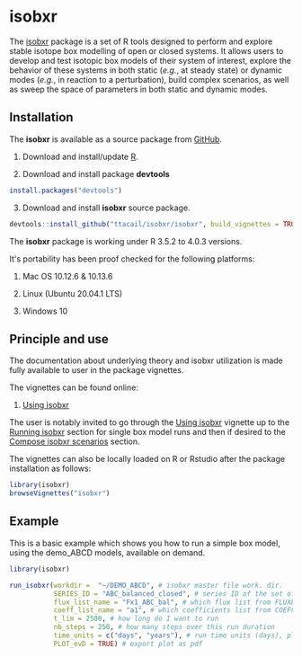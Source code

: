 # isobxr

<!-- badges: start -->
<!-- badges: end -->

The [isobxr](https://ttacail.github.io/isobxr/) package is a set of R tools designed to perform and explore stable isotope box
modelling of open or closed systems.
It allows users to develop and test isotopic box models of their system of interest, explore the behavior of these systems
in both static (*e.g.*, at steady state) or dynamic modes (*e.g.*, in reaction to a perturbation), build complex scenarios, 
as well as sweep the space of parameters in both static and dynamic modes.

## Installation

The **isobxr** is available as a source package from [GitHub](https://github.com/).

1. Download and install/update [R](https://cran.r-project.org/).

2. Download and install package **devtools**

``` r
install.packages("devtools")
```

3. Download and install **isobxr** source package.

``` r
devtools::install_github("ttacail/isobxr/isobxr", build_vignettes = TRUE) # FALSE if no pandoc/Rstudio 
```

The **isobxr** package is working under R 3.5.2 to 4.0.3 versions.

It's portability has been proof checked for the following platforms: 

1. Mac OS 10.12.6 & 10.13.6

2. Linux (Ubuntu 20.04.1 LTS)

3. Windows 10

## Principle and use

The documentation about underlying theory and isobxr utilization is made fully available to user in the package vignettes.

The vignettes can be found online: 

1. [Using isobxr](https://ttacail.github.io/isobxr/articles/isobxr_vignette.html)

The user is notably invited to go through the [Using isobxr](https://ttacail.github.io/isobxr/articles/isobxr_vignette.html) vignette up to the [Running isobxr](https://ttacail.github.io/isobxr/articles/isobxr_vignette.html#running-isobxr-box-models-with-run-isobxr) section for single box model runs and then if desired to the [Compose isobxr scenarios](https://ttacail.github.io/isobxr/articles/isobxr_vignette.html#compose-isobxr-scenarios-with-compose-isobxr) section.

The vignettes can also be locally loaded on R or Rstudio after the package installation as follows:
``` r
library(isobxr)
browseVignettes("isobxr")
```

## Example
This is a basic example which shows you how to run a simple box model, using the demo_ABCD models, available on demand.

``` r
library(isobxr)

run_isobxr(workdir =  "~/DEMO_ABCD", # isobxr master file work. dir.
           SERIES_ID = "ABC_balanced_closed", # series ID of the set of runs
           flux_list_name = "Fx1_ABC_bal", # which flux list from FLUXES sheet
           coeff_list_name = "a1", # which coefficients list from COEFFS sheet 
           t_lim = 2500, # how long do I want to run
           nb_steps = 250, # how many steps over this run duration
           time_units = c("days", "years"), # run time units (days), plot time units (years)
           PLOT_evD = TRUE) # export plot as pdf 
```

